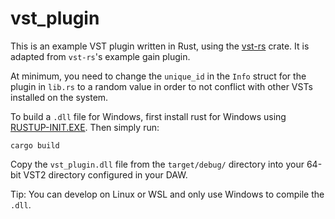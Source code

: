# vst_plugin

This is an example VST plugin written in Rust, using the
[vst-rs](https://github.com/RustAudio/vst-rs) crate. It is adapted from
`vst-rs`'s example gain plugin.

At minimum, you need to change the `unique_id` in the `Info` struct for the
plugin in `lib.rs` to a random value in order to not conflict with other VSTs
installed on the system.

To build a `.dll` file for Windows, first install rust for Windows using
[RUSTUP-INIT.EXE](https://www.rust-lang.org/tools/install). Then simply run:

```
cargo build
```

Copy the `vst_plugin.dll` file from the `target/debug/` directory into your
64-bit VST2 directory configured in your DAW.

Tip: You can develop on Linux or WSL and only use Windows to compile the
`.dll`.